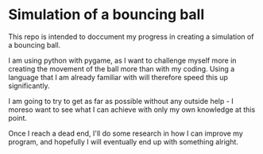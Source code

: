 # Simulation of a bouncing ball

This repo is intended to doccument my progress in creating a simulation of a bouncing ball.

I am using python with pygame, as I want to challenge myself more in creating the movement of the ball more than with my coding. Using a language that I am already familiar with will therefore speed this up significantly.

I am going to try to get as far as possible without any outside help - I moreso want to see what I can achieve with only my own knowledge at this point.

Once I reach a dead end, I'll do some research in how I can improve my program, and hopefully I will eventually end up with something alright.
